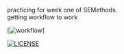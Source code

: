practicing for week one of SEMethods.  
getting workflow to work 

[![workflow](https://github.com/<AmyMacd13>/<sem>/actions/workflows/main4.yml/badge.svg)]

[![LICENSE](https://img.shields.io/github/license/<AmyMacd13>/sem.svg?style=flat-square)](https://github.com/<AmyMacd13>/sem/blob/master/LICENSE)